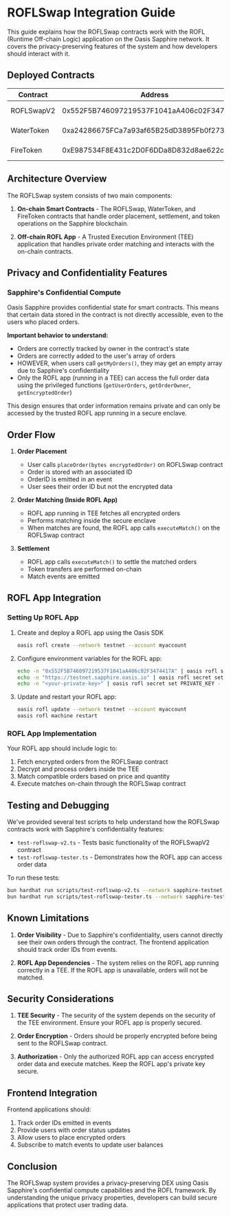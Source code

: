 # ROFLSwap Integration Guide

This guide explains how the ROFLSwap contracts work with the ROFL (Runtime Off-chain Logic) application on the Oasis Sapphire network. It covers the privacy-preserving features of the system and how developers should interact with it.

## Deployed Contracts

| Contract | Address | Network |
|----------|---------|---------|
| ROFLSwapV2 | 0x552F5B746097219537F1041aA406c02F3474417A | Sapphire Testnet |
| WaterToken | 0xa24286675FCa7a93af65B25dD3895Fb0f273Ed6D | Sapphire Testnet |
| FireToken | 0xE987534F8E431c2D0F6DDa8D832d8ae622c77814 | Sapphire Testnet |

## Architecture Overview

The ROFLSwap system consists of two main components:

1. **On-chain Smart Contracts** - The ROFLSwap, WaterToken, and FireToken contracts that handle order placement, settlement, and token operations on the Sapphire blockchain.

2. **Off-chain ROFL App** - A Trusted Execution Environment (TEE) application that handles private order matching and interacts with the on-chain contracts.

## Privacy and Confidentiality Features

### Sapphire's Confidential Compute

Oasis Sapphire provides confidential state for smart contracts. This means that certain data stored in the contract is not directly accessible, even to the users who placed orders. 

**Important behavior to understand:**

- Orders are correctly tracked by owner in the contract's state
- Orders are correctly added to the user's array of orders
- HOWEVER, when users call `getMyOrders()`, they may get an empty array due to Sapphire's confidentiality
- Only the ROFL app (running in a TEE) can access the full order data using the privileged functions (`getUserOrders`, `getOrderOwner`, `getEncryptedOrder`)

This design ensures that order information remains private and can only be accessed by the trusted ROFL app running in a secure enclave.

## Order Flow

1. **Order Placement**
   - User calls `placeOrder(bytes encryptedOrder)` on ROFLSwap contract
   - Order is stored with an associated ID
   - OrderID is emitted in an event
   - User sees their order ID but not the encrypted data

2. **Order Matching (Inside ROFL App)**
   - ROFL app running in TEE fetches all encrypted orders
   - Performs matching inside the secure enclave
   - When matches are found, the ROFL app calls `executeMatch()` on the ROFLSwap contract

3. **Settlement**
   - ROFL app calls `executeMatch()` to settle the matched orders
   - Token transfers are performed on-chain
   - Match events are emitted

## ROFL App Integration

### Setting Up ROFL App

1. Create and deploy a ROFL app using the Oasis SDK
   ```bash
   oasis rofl create --network testnet --account myaccount
   ```

2. Configure environment variables for the ROFL app:
   ```bash
   echo -n "0x552F5B746097219537F1041aA406c02F3474417A" | oasis rofl secret set ROFLSWAP_ADDRESS -
   echo -n "https://testnet.sapphire.oasis.io" | oasis rofl secret set WEB3_PROVIDER -
   echo -n "<your-private-key>" | oasis rofl secret set PRIVATE_KEY -
   ```

3. Update and restart your ROFL app:
   ```bash
   oasis rofl update --network testnet --account myaccount
   oasis rofl machine restart
   ```

### ROFL App Implementation

Your ROFL app should include logic to:

1. Fetch encrypted orders from the ROFLSwap contract
2. Decrypt and process orders inside the TEE
3. Match compatible orders based on price and quantity
4. Execute matches on-chain through the ROFLSwap contract

## Testing and Debugging

We've provided several test scripts to help understand how the ROFLSwap contracts work with Sapphire's confidentiality features:

- `test-roflswap-v2.ts` - Tests basic functionality of the ROFLSwapV2 contract
- `test-roflswap-tester.ts` - Demonstrates how the ROFL app can access order data

To run these tests:
```bash
bun hardhat run scripts/test-roflswap-v2.ts --network sapphire-testnet
bun hardhat run scripts/test-roflswap-tester.ts --network sapphire-testnet
```

## Known Limitations

1. **Order Visibility** - Due to Sapphire's confidentiality, users cannot directly see their own orders through the contract. The frontend application should track order IDs from events.

2. **ROFL App Dependencies** - The system relies on the ROFL app running correctly in a TEE. If the ROFL app is unavailable, orders will not be matched.

## Security Considerations

1. **TEE Security** - The security of the system depends on the security of the TEE environment. Ensure your ROFL app is properly secured.

2. **Order Encryption** - Orders should be properly encrypted before being sent to the ROFLSwap contract.

3. **Authorization** - Only the authorized ROFL app can access encrypted order data and execute matches. Keep the ROFL app's private key secure.

## Frontend Integration

Frontend applications should:

1. Track order IDs emitted in events
2. Provide users with order status updates
3. Allow users to place encrypted orders
4. Subscribe to match events to update user balances

## Conclusion

The ROFLSwap system provides a privacy-preserving DEX using Oasis Sapphire's confidential compute capabilities and the ROFL framework. By understanding the unique privacy properties, developers can build secure applications that protect user trading data. 